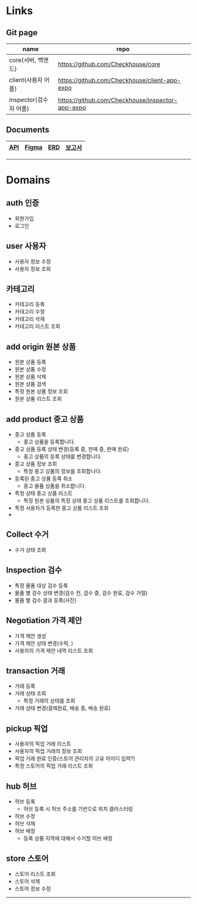 # Links
## Git page
|name|repo|
|---|---|
|core(서버, 백엔드)|https://github.com/Checkhouse/core|
|client(사용자 어플)|https://github.com/Checkhouse/client-app-expo|
|inspector(검수자 어플)|https://github.com/Checkhouse/inspector-app-expo|

## Documents
|[API](https://www.notion.so/API-1366bd8d4afe80ef82fffa87ca82d750)|[Figma](https://www.figma.com/design/Z0UrIEXjNobOnoYRNuULLj/%EC%BA%A1%EC%8A%A4%ED%86%A4?node-id=162-157&node-type=canvas&t=Ee6JcpVWmQYCX0HM-0)|[ERD](https://www.erdcloud.com/d/dWtm4NPf4hTjZW9Z9)|[보고서](https://docs.google.com/document/d/1GCXU40AfPEHMGzCJ7iDEaxSIp5GkeCaCfPaHkaDoiAo/edit?tab=t.0)|
|---|---|---|---|

---


# Domains

## auth 인증

- 회원가입
- 로그인

## user 사용자

- 사용자 정보 수정
- 사용자 정보 조회

## 카테고리

- 카테고리 등록
- 카테고리 수정
- 카테고리 삭제
- 카테고리 리스트 조회

## add origin 원본 상품

- 원본 상품 등록
- 원본 상품 수정
- 원본 상품 삭제
- 원본 상품 검색
- 특정 원본 상품 정보 조회
- 원본 상품 리스트 조회

## add product 중고 상품

- 중고 상품 등록
    - 중고 상품을 등록합니다.
- 중고 상품 등록 상태 변경(등록 중, 판매 중, 판매 완료)
    - 중고 상품의 등록 상태를 변경합니다.
- 중고 상품 정보 조회
    - 특정 중고 상품의 정보를 조회합니다.
- 등록된 중고 상품 등록 취소
    - 중고 물품 상품을 취소합니다.
- 특정 상태 중고 상품 리스트
    - 특정 원본 상품의 특정 상태 중고 상품 리스트를 조회합니다.
- 특정 사용자가 등록한 중고 상품 리스트 조회
- 

## Collect 수거

- 수거 상태 조회

## Inspection 검수

- 특정 물품 대상 검수 등록
- 물품 별 검수 상태 변경(검수 전, 검수 중, 검수 완료, 검수 거절)
- 물품 별 검수 결과 등록(사진)

## Negotiation 가격 제안

- 가격 제안 생성
- 가격 제안 상태 변경(수락, )
- 사용자의 가격 제안 내역 리스트 조회

## transaction 거래

- 거래 등록
- 거래 상태 조회
    - 특정 거래의 상태를 조회
- 거래 상태 변경(결제완료, 배송 중, 배송 완료)

## pickup 픽업

- 사용자의 픽업 거래 리스트
- 사용자의 픽업 거래의 정보 조회
- 픽업 거래 완료 인증(스토어 관리자의 고유 아이디 입력?)
- 특정 스토어의 픽업 거래 리스트 조회

## hub 허브

- 허브 등록
    - 허브 등록 시 허브 주소를 기반으로 위치 클러스터링
- 허브 수정
- 허브 삭제
- 허브 배정
    - 등록 상품 지역에 대해서 수거할 허브 배정

## store 스토어

- 스토어 리스트 조회
- 스토어 삭제
- 스토어 정보 수정

---